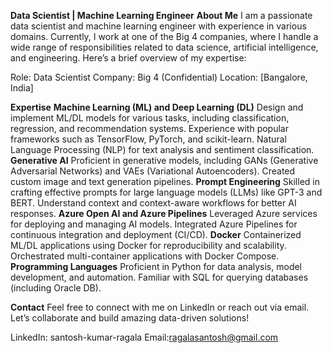**Data Scientist | Machine Learning Engineer**
**About Me**
I am a passionate data scientist and machine learning engineer with experience in various domains. Currently, I work at one of the Big 4 companies, where I handle a wide range of responsibilities related to data science, artificial intelligence, and engineering. Here’s a brief overview of my expertise:

Role: Data Scientist
Company: Big 4 (Confidential)
Location: [Bangalore, India]


**Expertise**
**Machine Learning (ML) and Deep Learning (DL)**
Design and implement ML/DL models for various tasks, including classification, regression, and recommendation systems.
Experience with popular frameworks such as TensorFlow, PyTorch, and scikit-learn.
Natural Language Processing (NLP) for text analysis and sentiment classification.
**Generative AI**
Proficient in generative models, including GANs (Generative Adversarial Networks) and VAEs (Variational Autoencoders).
Created custom image and text generation pipelines.
**Prompt Engineering**
Skilled in crafting effective prompts for large language models (LLMs) like GPT-3 and BERT.
Understand context and context-aware workflows for better AI responses.
**Azure Open AI and Azure Pipelines**
Leveraged Azure services for deploying and managing AI models.
Integrated Azure Pipelines for continuous integration and deployment (CI/CD).
**Docker**
Containerized ML/DL applications using Docker for reproducibility and scalability.
Orchestrated multi-container applications with Docker Compose.
**Programming Languages**
Proficient in Python for data analysis, model development, and automation.
Familiar with SQL for querying databases (including Oracle DB).

**Contact**
Feel free to connect with me on LinkedIn or reach out via email. Let’s collaborate and build amazing data-driven solutions!

LinkedIn: santosh-kumar-ragala
Email:ragalasantosh@gmail.com
